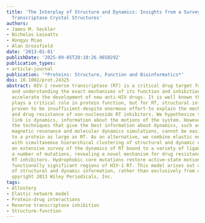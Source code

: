 ```yaml
---
title: 'The Interplay of Structure and Dynamics: Insights from a Survey of HIV-1 Reverse
  Transcriptase Crystal Structures'
authors:
- James M. Seckler
- Nicholas Leioatts
- Hongyu Miao
- Alan Grossfield
date: '2013-01-01'
publishDate: '2025-09-05T20:10:26.965029Z'
publication_types:
- article-journal
publication: '*Proteins: Structure, Function and Bioinformatics*'
doi: 10.1002/prot.24325
abstract: HIV-1 reverse transcriptase (RT) is a critical drug target for HIV treatment,
  and understanding the exact mechanisms of its function and inhibition would significantly
  accelerate the development of new anti-HIV drugs. It is well known that structure
  plays a critical role in protein function, but for RT, structural information has
  proven to be insufficient-despite enormous effort-to explain the mechanism of inhibition
  and drug resistance of non-nucleoside RT inhibitors. We hypothesize that the missing
  link is dynamics, information about the motions of the system. However, many of
  the techniques that give the best information about dynamics, such as solution nuclear
  magnetic resonance and molecular dynamics simulations, cannot be easily applied
  to a protein as large as RT. As an alternative, we combine elastic network modeling
  with simultaneous hierarchical clustering of structural and dynamic data. We present
  an extensive survey of the dynamics of RT bound to a variety of ligands and with
  a number of mutations, revealing a novel mechanism for drug resistance to non-nucleoside
  RT inhibitors. Hydrophobic core mutations restore active-state motion to multiple
  functionally significant regions of HIV-1 RT. This model arises out of a combination
  of structural and dynamic information, rather than exclusively from one or the other.
  o̧pyright 2013 Wiley Periodicals, Inc.
tags:
- Allostery
- Elastic network model
- Protein-drug interactions
- Reverse transcriptase inhibition
- Structure-function
---
```

